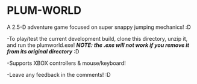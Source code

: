 # PLUM-WORLD
A 2.5-D adventure game focused on super snappy jumping mechanics! :D

-To play/test the current development build, clone this directory, unzip it, and run the plumworld.exe! ***NOTE: the .exe will not work if you remove it from its original directory*** :D

-Supports XBOX controllers & mouse/keyboard!

-Leave any feedback in the comments! :D
